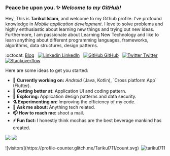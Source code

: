 ### Peace be upon you. ✨ _Welcome to my GitHub!_

Hey, This is <b>Tarikul Islam</b>, and welcome to my Github profile. I've profound knowledge in <i>Mobile application development</i>. I love to solve problems and highly enthusiastic about learning new things and trying out new ideas. Furthermore, I am passionate about Learning New Technology and like to learn anything about different programming languages, frameworks, algorithms, data structures, design patterns.

:octocat: [Blog](https://medium.com/@tarikul711)
&nbsp;
[![Linkedin](https://i.stack.imgur.com/gVE0j.png) LinkedIn](https://www.linkedin.com/in/md-tarikul-islam-5192b713a/)
&nbsp;
[![GitHub](https://i.stack.imgur.com/tskMh.png) GitHub](https://github.com/tarikul711)
&nbsp;
[![Twitter](http://i.imgur.com/wWzX9uB.png) Twitter](https://twitter.com/tarikul711)
&nbsp;
<a href="https://stackoverflow.com/users/5921109/md-tarikul-islam"><img src="https://img.shields.io/stackexchange/stackoverflow/r/5921109?label=stackoverflow&style=plastic" alt="Stackoverflow"></a> &nbsp;

Here are some ideas to get you started:
<ul>
<li>
     <b>🔭 Currently working on:</b>  <i>Android</i> (Java, Kotlin), `Cross platform App` (Flutter).
   </li>
  <li>
     <b>🌱 Getting better at:  </b>  Application UI and coding pattern.
   </li>
  <li>
     <b>🤔 Exploring: </b> Application design patterns and data security.
   </li>
   <li>
      <b>⚗️ Experimenting on: </b> Improving the efficiency of my code.
   </li>
   <li>
     <b>💬 Ask me about: </b> Anything tech related.
   </li>
  
   <li>
     <b>📫 How to reach me: </b> shoot a mail.
   </li>
   
   <li>
     <b>⚡ Fun fact:  </b> I honestly think mochas are the best beverage mankind has created.
   </li>
 
  
</ul>

<img src="https://github-readme-stats.vercel.app/api?username=tarikul711&show_icons=true&include_all_commits=true">
<img src="https://github-readme-stats.vercel.app/api/top-langs/?username=tarikul711&layout=compact" />

<p><img align='right' src="https://komarev.com/ghpvc/?username=tarikul711" alt="tarikul711" /> </p> 
![visitors](https://profile-counter.glitch.me/Tarikul711/count.svg)
